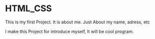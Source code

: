 # HTML_CSS
This is my first Project.
It is about me. Just About my name, adress, etc

I make this Project for introduce myself, It will be cool program.
